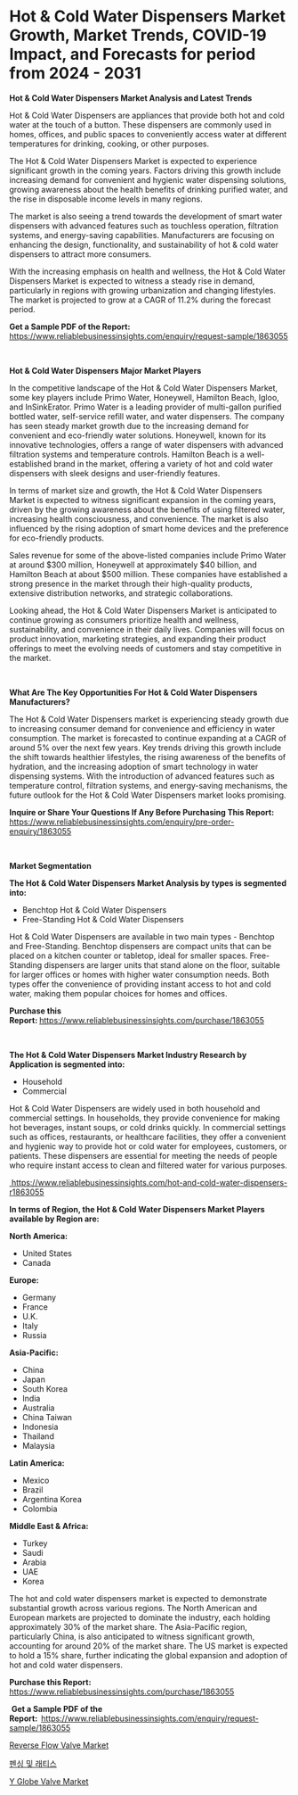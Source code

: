 <p><h1>Hot & Cold Water Dispensers Market Growth, Market Trends, COVID-19 Impact, and Forecasts for period from 2024 - 2031</h1></p><p><strong>Hot & Cold Water Dispensers Market Analysis and Latest Trends</strong></p>
<p><p>Hot & Cold Water Dispensers are appliances that provide both hot and cold water at the touch of a button. These dispensers are commonly used in homes, offices, and public spaces to conveniently access water at different temperatures for drinking, cooking, or other purposes.</p><p>The Hot & Cold Water Dispensers Market is expected to experience significant growth in the coming years. Factors driving this growth include increasing demand for convenient and hygienic water dispensing solutions, growing awareness about the health benefits of drinking purified water, and the rise in disposable income levels in many regions.</p><p>The market is also seeing a trend towards the development of smart water dispensers with advanced features such as touchless operation, filtration systems, and energy-saving capabilities. Manufacturers are focusing on enhancing the design, functionality, and sustainability of hot & cold water dispensers to attract more consumers.</p><p>With the increasing emphasis on health and wellness, the Hot & Cold Water Dispensers Market is expected to witness a steady rise in demand, particularly in regions with growing urbanization and changing lifestyles. The market is projected to grow at a CAGR of 11.2% during the forecast period.</p></p>
<p><strong>Get a Sample PDF of the Report:&nbsp;</strong> <a href="https://www.reliablebusinessinsights.com/enquiry/request-sample/1863055">https://www.reliablebusinessinsights.com/enquiry/request-sample/1863055</a></p>
<p>&nbsp;</p>
<p><strong>Hot & Cold Water Dispensers Major Market Players</strong></p>
<p><p>In the competitive landscape of the Hot & Cold Water Dispensers Market, some key players include Primo Water, Honeywell, Hamilton Beach, Igloo, and InSinkErator. Primo Water is a leading provider of multi-gallon purified bottled water, self-service refill water, and water dispensers. The company has seen steady market growth due to the increasing demand for convenient and eco-friendly water solutions. Honeywell, known for its innovative technologies, offers a range of water dispensers with advanced filtration systems and temperature controls. Hamilton Beach is a well-established brand in the market, offering a variety of hot and cold water dispensers with sleek designs and user-friendly features.</p><p>In terms of market size and growth, the Hot & Cold Water Dispensers Market is expected to witness significant expansion in the coming years, driven by the growing awareness about the benefits of using filtered water, increasing health consciousness, and convenience. The market is also influenced by the rising adoption of smart home devices and the preference for eco-friendly products.</p><p>Sales revenue for some of the above-listed companies include Primo Water at around $300 million, Honeywell at approximately $40 billion, and Hamilton Beach at about $500 million. These companies have established a strong presence in the market through their high-quality products, extensive distribution networks, and strategic collaborations.</p><p>Looking ahead, the Hot & Cold Water Dispensers Market is anticipated to continue growing as consumers prioritize health and wellness, sustainability, and convenience in their daily lives. Companies will focus on product innovation, marketing strategies, and expanding their product offerings to meet the evolving needs of customers and stay competitive in the market.</p></p>
<p>&nbsp;</p>
<p><strong>What Are The Key Opportunities For Hot & Cold Water Dispensers Manufacturers?</strong></p>
<p><p>The Hot & Cold Water Dispensers market is experiencing steady growth due to increasing consumer demand for convenience and efficiency in water consumption. The market is forecasted to continue expanding at a CAGR of around 5% over the next few years. Key trends driving this growth include the shift towards healthier lifestyles, the rising awareness of the benefits of hydration, and the increasing adoption of smart technology in water dispensing systems. With the introduction of advanced features such as temperature control, filtration systems, and energy-saving mechanisms, the future outlook for the Hot & Cold Water Dispensers market looks promising.</p></p>
<p><strong>Inquire or Share Your Questions If Any Before Purchasing This Report:</strong> <a href="https://www.reliablebusinessinsights.com/enquiry/pre-order-enquiry/1863055">https://www.reliablebusinessinsights.com/enquiry/pre-order-enquiry/1863055</a></p>
<p>&nbsp;</p>
<p><strong>Market Segmentation</strong></p>
<p><strong>The Hot & Cold Water Dispensers Market Analysis by types is segmented into:</strong></p>
<p><ul><li>Benchtop Hot & Cold Water Dispensers</li><li>Free-Standing Hot & Cold Water Dispensers</li></ul></p>
<p><p>Hot & Cold Water Dispensers are available in two main types - Benchtop and Free-Standing. Benchtop dispensers are compact units that can be placed on a kitchen counter or tabletop, ideal for smaller spaces. Free-Standing dispensers are larger units that stand alone on the floor, suitable for larger offices or homes with higher water consumption needs. Both types offer the convenience of providing instant access to hot and cold water, making them popular choices for homes and offices.</p></p>
<p><strong>Purchase this Report:&nbsp;</strong><a href="https://www.reliablebusinessinsights.com/purchase/1863055">https://www.reliablebusinessinsights.com/purchase/1863055</a></p>
<p>&nbsp;</p>
<p><strong>The Hot & Cold Water Dispensers Market Industry Research by Application is segmented into:</strong></p>
<p><ul><li>Household</li><li>Commercial</li></ul></p>
<p><p>Hot & Cold Water Dispensers are widely used in both household and commercial settings. In households, they provide convenience for making hot beverages, instant soups, or cold drinks quickly. In commercial settings such as offices, restaurants, or healthcare facilities, they offer a convenient and hygienic way to provide hot or cold water for employees, customers, or patients. These dispensers are essential for meeting the needs of people who require instant access to clean and filtered water for various purposes.</p></p>
<p><a href="https://www.reliablebusinessinsights.com/hot-and-cold-water-dispensers-r1863055">&nbsp;https://www.reliablebusinessinsights.com/hot-and-cold-water-dispensers-r1863055</a></p>
<p><strong>In terms of Region, the Hot & Cold Water Dispensers Market Players available by Region are:</strong></p>
<p>
    <p> <strong> North America: </strong>
        <ul>
            <li>United States</li>
            <li>Canada</li>
        </ul>
        </p> 
    <p> <strong> Europe: </strong>
        <ul>
            <li>Germany</li>
            <li>France</li>
            <li>U.K.</li>
            <li>Italy</li>
            <li>Russia</li>
        </ul>
        </p> 
    <p> <strong> Asia-Pacific: </strong>
        <ul>
            <li>China</li>
            <li>Japan</li>
            <li>South Korea</li>
            <li>India</li>
            <li>Australia</li>
            <li>China Taiwan</li>
            <li>Indonesia</li>
            <li>Thailand</li>
            <li>Malaysia</li>
        </ul>
        </p> 
    <p> <strong> Latin America: </strong>
        <ul>
            <li>Mexico</li>
            <li>Brazil</li>
            <li>Argentina Korea</li>
            <li>Colombia</li>
        </ul>
        </p> 
    <p> <strong> Middle East & Africa: </strong>
        <ul>
            <li>Turkey</li>
            <li>Saudi</li>
            <li>Arabia</li>
            <li>UAE</li>
            <li>Korea</li>
        </ul>
    </p>
    </p>
<p><p>The hot and cold water dispensers market is expected to demonstrate substantial growth across various regions. The North American and European markets are projected to dominate the industry, each holding approximately 30% of the market share. The Asia-Pacific region, particularly China, is also anticipated to witness significant growth, accounting for around 20% of the market share. The US market is expected to hold a 15% share, further indicating the global expansion and adoption of hot and cold water dispensers.</p></p>
<p><strong>Purchase this Report: </strong><a href="https://www.reliablebusinessinsights.com/purchase/1863055">https://www.reliablebusinessinsights.com/purchase/1863055</a></p>
<p>&nbsp;<strong>Get a Sample PDF of the Report:&nbsp;&nbsp;</strong><a href="https://www.reliablebusinessinsights.com/enquiry/request-sample/1863055">https://www.reliablebusinessinsights.com/enquiry/request-sample/1863055</a></p>
<p><strong></strong></p>
<p><p><a href="https://github.com/pjcfca/Market-Research-Report-List-3/blob/main/reverse-flow-valve-market.md">Reverse Flow Valve Market</a></p><p><a href="https://medium.com/@jerrodhilll68/%ED%8E%9C%EC%8B%B1-%EB%B0%8F-%EB%9E%AB-%EC%B2%B4-%EC%82%B0%EC%97%85%EC%97%90-%EB%8C%80%ED%95%9C-%ED%86%B5%EC%B0%B0-2031%EB%85%84%EA%B9%8C%EC%A7%80%EC%9D%98-%EC%8B%9C%EC%9E%A5-%EC%9E%AC%EC%A0%95-%EC%83%81%ED%83%9C-%EC%8B%9C%EC%9E%A5-%EA%B7%9C%EB%AA%A8-%EB%B0%8F-%EC%88%98%EC%9D%B5-%EB%B6%84%EC%84%9D-fa28556046b5">펜싱 및 래티스</a></p><p><a href="https://github.com/wusalecollins540tpqoz/Market-Research-Report-List-3/blob/main/y-globe-valve-market.md">Y Globe Valve Market</a></p></p>